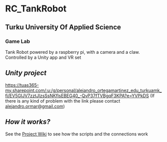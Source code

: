 # RC_TankRobot

## Turku University Of Applied Science

### Game Lab

Tank Robot powered by a raspberry pi, with a camera and a claw.
Controlled by a Unity app and VR set


## *Unity project*
https://tuas365-my.sharepoint.com/:u:/g/personal/alejandro_ortegamartinez_edu_turkuamk_fi/EV5GIJV7zztJlzsSsNKfIsEBEG40_-QvP37fTVBgqF3KPA?e=YVPkDS
(If there is any kind of problem with the link please contact alejandro.ormar@gmail.com)

## *How it works?*
See the [Project Wiki](../../wiki) to see how the scripts and the connections work
